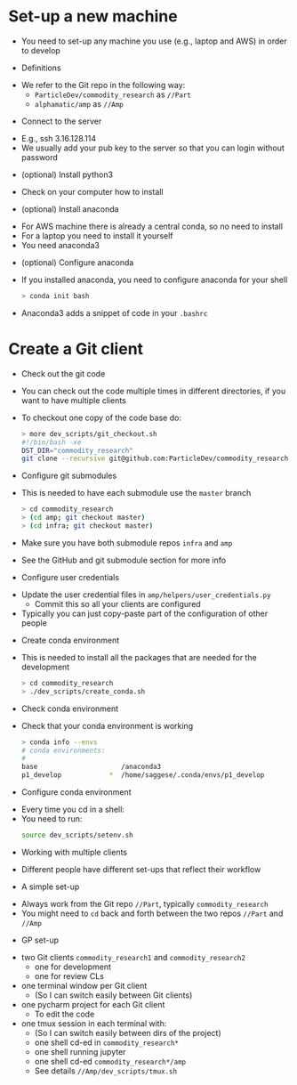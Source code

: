 # Set-up a new machine
- You need to set-up any machine you use (e.g., laptop and AWS) in order to
  develop

* Definitions
- We refer to the Git repo in the following way:
    - `ParticleDev/commodity_research` as `//Part`
    - `alphamatic/amp` as `//Amp`

* Connect to the server
- E.g., ssh 3.16.128.114
- We usually add your pub key to the server so that you can login without
  password

* (optional) Install python3
- Check on your computer how to install

* (optional) Install anaconda
- For AWS machine there is already a central conda, so no need to install
- For a laptop you need to install it yourself
- You need anaconda3

* (optional) Configure anaconda
- If you installed anaconda, you need to configure anaconda for your shell
    ```bash
    > conda init bash
    ```
- Anaconda3 adds a snippet of code in your `.bashrc`

# Create a Git client

* Check out the git code
- You can check out the code multiple times in different directories, if you want
  to have multiple clients

- To checkout one copy of the code base do:
    ```bash
    > more dev_scripts/git_checkout.sh
    #!/bin/bash -xe
    DST_DIR="commodity_research"
    git clone --recursive git@github.com:ParticleDev/commodity_research.git $DST_DIR
    ```
    
* Configure git submodules
- This is needed to have each submodule use the `master` branch
    ```bash
    > cd commodity_research
    > (cd amp; git checkout master)
    > (cd infra; git checkout master)
    ```

- Make sure you have both submodule repos `infra` and `amp`

- See the GitHub and git submodule section for more info

* Configure user credentials
- Update the user credential files in `amp/helpers/user_credentials.py`
    - Commit this so all your clients are configured
- Typically you can just copy-paste part of the configuration of other people

* Create conda environment
- This is needed to install all the packages that are needed for the development
    ```bash
    > cd commodity_research
    > ./dev_scripts/create_conda.sh

* Check conda environment
- Check that your conda environment is working
    ```bash
    > conda info --envs
    # conda environments:
    #
    base                     /anaconda3
    p1_develop            *  /home/saggese/.conda/envs/p1_develop
    ```

* Configure conda environment
- Every time you cd in a shell:
- You need to run:
    ```bash
    source dev_scripts/setenv.sh
    ```

* Working with multiple clients
- Different people have different set-ups that reflect their workflow

* A simple set-up
- Always work from the Git repo `//Part`, typically `commodity_research`
- You might need to `cd` back and forth between the two repos `//Part` and
  `//Amp`

* GP set-up
- two Git clients `commodity_research1` and `commodity_research2`
    - one for development
    - one for review CLs
- one terminal window per Git client
    - (So I can switch easily between Git clients)
- one pycharm project for each Git client
    - To edit the code
- one tmux session in each terminal with:
    - (So I can switch easily between dirs of the project)
    - one shell cd-ed in `commodity_research*`
    - one shell running jupyter
    - one shell cd-ed `commodity_research*/amp`
    - See details `//Amp/dev_scripts/tmux.sh`

